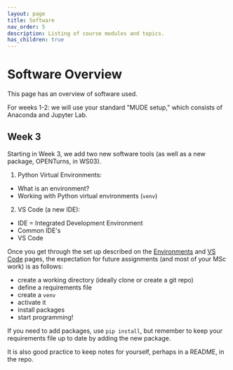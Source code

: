 ```yaml
---
layout: page
title: Software
nav_order: 5
description: Listing of course modules and topics.
has_children: true
---
```


# Software Overview

This page has an overview of software used.

For weeks 1-2: we will use your standard "MUDE setup," which consists of Anaconda and Jupyter Lab.

## Week 3

Starting in Week 3, we add two new software tools (as well as a new package, OPENTurns, in WS03).

1. Python Virtual Environments:
- What is an environment?
- Working with Python virtual environments (`venv`)

2. VS Code (a new IDE):
- IDE = Integrated Development Environment
- Common IDE's
- VS Code

Once you get through the set up described on the [Environments](./software/environments) and [VS Code](./software/vsc) pages, the expectation for future assignments (and most of your MSc work) is as follows:
- create a working directory (ideally clone or create a git repo)
- define a requirements file
- create a `venv`
- activate it
- install packages
- start programming!

If you need to add packages, use `pip install`, but remember to keep your requirements file up to date by adding the new package.

It is also good practice to keep notes for yourself, perhaps in a README, in the repo.